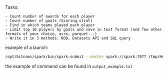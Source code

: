 Tasks: 

    - Count number of awards for each player 
	- Count number of goals (Scoring.stint) 
	- Find in which teams played each player 
	- Limit top 10 players by goals and save in text format (and few other formats of your choice, avro, parquet...) 
	- Write it in 3 methods: RDD, Datasets API and SQL query


example of a launch: 

```bash
/opt/bitnami/spark/bin/spark-submit --master spark://spark:7077 /tmp/HockeyPy2/spark_tasks/spark_hockey.py /tmp/HockeyPy2/resources/
```


the example of command can be found in `output_example.txt`